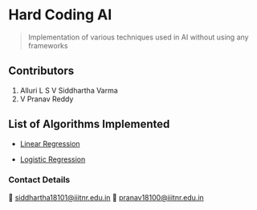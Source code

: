 # Hard Coding AI
> Implementation of various techniques used in AI without using any frameworks

## Contributors

1. Alluri L S V Siddhartha Varma 
2. V Pranav Reddy 

## List of Algorithms Implemented

  + [Linear Regression](https://github.com/siddhartha18101/HardCoding_ML/blob/main/linear_regression.py)

  + [Logistic Regression](https://github.com/siddhartha18101/HardCoding_ML/blob/main/logistic_regression.py)


### Contact Details

:email: siddhartha18101@iiitnr.edu.in
:email: pranav18100@iiitnr.edu.in

